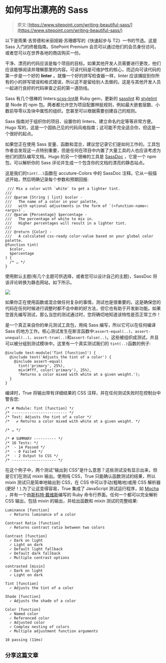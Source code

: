 # 如何写出漂亮的 Sass

> 原文:[https://www.sitepoint.com/writing-beautiful-sass/](https://www.sitepoint.com/writing-beautiful-sass/)

以下是雨果·吉劳德和米丽娅姆·苏珊娜写的《快速起步与 T2》一书的节选。这是 Sass 入门的终极指南。SitePoint Premium 会员可以通过他们的会员身份访问，或者您可以在世界各地的商店购买一份。

干净、漂亮的代码应该是每个项目的目标。如果其他开发人员需要进行更改，他们应该能够阅读并理解那里的内容。可读代码是可维护性的核心，而迈向可读代码的第一步是一个好的 **linter** 。就像一个好的拼写检查器一样，linter 应该捕捉到你所有的小的拼写错误和格式错误，所以这不是留给别人去做的。这是与其他开发人员一起进行良好的代码审查之前的第一道防线。

Sass 有几个很棒的 linters:[scss-lint](https://github.com/brigade/scss-lint)是 Ruby gem，更新的 [sasslint](https://github.com/sasstools/sass-lint) 和 [stylelint](http://stylelint.io/) 是 Node 的 npm 包。两者都允许您为项目配置林挺规则，例如最大嵌套层数、小数前导零以及块中属性的组织。您甚至可以根据需要创建自己的规则。

Sass 指南对于组织你的项目、设置你的 linters、建立命名约定等等非常方便。Hugo 写的，这是一个固执己见的代码风格指南；这可能不完全适合你，但这是一个很好的起点。

如果您正在使用 Sass 变量、函数和混合，建议您记录它们是如何工作的。工具包作者会发现这一点特别重要，但是任何在项目中内置了大量工具的人也应该考虑为他们的团队编写文档。Hugo 的另一个很棒的工具是 [SassDoc](http://sassdoc.com) ，它是一个 npm 包，可以解析你的 Sass 评论并生成一个包含你的文档的漂亮的静态站点。

这是我们的`tint(..)`函数在 accuture-Colors 中的 SassDoc 注释。它从一般描述开始，然后明确记录每个参数和预期回报:

```
 /// Mix a color with `white` to get a lighter tint.
///
/// @param {String | list} $color -
///   The name of a color in your palette,
///   with optional adjustments in the form of `(<function-name>:<args>)`.
/// @param {Percentage} $percentage -
///   The percentage of white to mix in.
///   Higher percentages will result in a lighter tint.
///
/// @return {Color} -
///   A calculated css-ready color-value based on your global color palette.
@function tint(
  $color,
  $percentage
) {
  /* … */
} 
```

使用默认主题(有几个主题可供选择，或者您可以设计自己的主题)，SassDoc 将该评论转换为静态网站，如下所示。

![](../Images/b41b81e0a760c22cd1095b16adb37bd6.png)

如果你正在使用函数或混合做任何复杂的事情，测试也是很重要的。这是确保您的代码在任何时候进行调整时都不会中断的好方法，但它也有助于开发新功能。如果您首先编写测试，那么当您的测试通过时，您将确切地知道该特性是否正常工作！

是一个真正来自你的单元测试工具包，用纯 Sass 编写，所以它可以在任何编译 Sass 的地方工作。核心测试发生在断言函数中:`assert-equal(..)`、`assert-unequal(..)`、`assert-true(..)`和`assert-false(..)`。这些被组织成测试，并且可以被分组到测试模块中。这里有一个真实测试我们的
`tint(..)`函数的例子:

```
@include test-module('Tint [function]') {
  @include test('Adjusts the tint of a color') {
    @include assert-equal(
      tint('primary', 25%),
      mix(#fff, color('primary'), 25%),
      'Returns a color mixed with white at a given weight.');
  }
} 
```

编译时，True 将输出带有详细结果的 CSS 注释，并在任何测试失败时在控制台中警告您:

```
/* # Module: Tint [function] */
/* ------------------------- */
/* Test: Adjusts the tint of a color */
/*   ✔ Returns a color mixed with white at a given weight. */

/* … */

/* # SUMMARY ---------- */
/* 16 Tests: */
/*  - 14 Passed */
/*  - 0 Failed */
/*  - 2 Output to CSS */
/* -------------------- */

```

在这个例子中，两个测试“输出到 CSS”是什么意思？这些测试没有显示出来，但是它们在测试 mixin 输出。使用纯 CSS，True 只能确认函数测试的结果，所以 mixin 测试只是简单地输出到 CSS，在 CSS 中可以手动(粗略地)或用 CSS 解析器(更好！).为了让这变得容易，True 集成了 JavaScript 测试运行程序，如 [Mocha](https://mochajs.org/) ，并有一个由[斯科特·戴维斯](https://twitter.com/jetviper21)编写的 Ruby 命令行界面。任何一个都可以完全解析 CSS 输出，包括 mixin 的输出，并给出函数和 mixin 测试的完整结果:

```
Luminance [function]
  ✓ Returns luminance of a color

Contrast Ratio [function]
  ✓ Returns contrast ratio between two colors

Contrast [function]
  ✓ Dark on light
  ✓ Light on dark
  ✓ Default light fallback
  ✓ Default dark fallback
  ✓ Multiple contrast options

contrasted [mixin]
  ✓ Dark on light
  ✓ Light on dark

Tint [function]
  ✓ Adjusts the tint of a color

Shade [function]
  ✓ Adjusts the shade of a color

Color [function]
  ✓ Named color
  ✓ Referenced color
  ✓ Adjusted color
  ✓ Complex nesting of colors
  ✓ Multiple adjustment function arguments

16 passing (11ms) 
```

## `分享这篇文章`